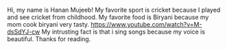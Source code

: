 Hi, my name is Hanan Mujeeb!
My favorite sport is cricket because I played and see cricket from childhood.
My favorite food is Biryani because my mom cook biryani very tasty.
https://www.youtube.com/watch?v=M-dsSdYJ-cw
My intrusting fact is that i sing songs because my voice is beautiful.
Thanks for reading.
